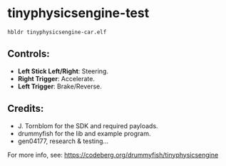 # tinyphysicsengine-test

`hbldr tinyphysicsengine-car.elf`

## Controls:

- **Left Stick Left/Right**: Steering.
- **Right Trigger**:         Accelerate.
- **Left Trigger**:          Brake/Reverse.

## Credits:

- J. Tornblom for the SDK and required payloads.
- drummyfish for the lib and example program.
- gen04177, research & testing...

For more info, see: https://codeberg.org/drummyfish/tinyphysicsengine
